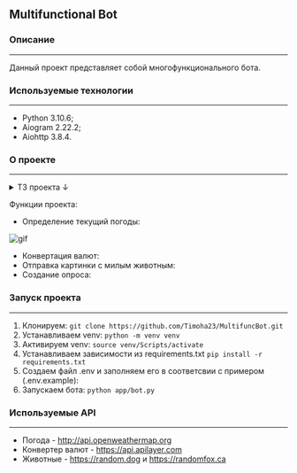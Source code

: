 ## Multifunctional Bot
### Описание
---
Данный проект представляет собой многофункционального бота. 

### Используемые технологии
---
* Python 3.10.6;
* Aiogram 2.22.2;
* Aiohttp 3.8.4.

### О проекте
---

<details>
<summary>ТЗ проекта ↓</summary>
Напишите телеграмм-бота на языке Python, который будет выполнять следующие функции:

1. Приветствовать пользователя и предлагать ему выбрать определенную функцию бота.
2. Определить текущую погоду в определенном городе, используя публичное API погоды (например, OpenWeatherMap) и выдавать пользователю соответствующую информацию.
3. Конвертировать валюты, используя публичное API курсов валют (например, Exchange Rates API) и предоставлять пользователю результат конвертации.
4. Отправлять случайную картинку с милыми животными
5. Создавать опросы (polls) и отправлять их в групповой чат с определенным вопросом и вариантами ответов.
</details>

Функции проекта:
- Определение текущий погоды:

![gif](https://user-images.githubusercontent.com/103051349/233333236-a328735b-6ee9-41ef-83cf-388170e5f85d.gif)
- Конвертация валют:
- Отправка картинки с милым животным:
- Создание опроса:

### Запуск проекта
---
1. Клонируем:
``` git clone https://github.com/Timoha23/MultifuncBot.git ```
2. Устанавливаем venv:
``` python -m venv venv ```
3. Активируем venv:
``` source venv/Scripts/activate ```
4. Устанавливаем зависимости из requirements.txt
``` pip install -r requirements.txt ```
5. Создаем файл .env и заполняем его в соответсвии с примером (.env.example):
6. Запускаем бота:
``` python app/bot.py ```

### Используемые API
---
- Погода - http://api.openweathermap.org
- Конвертер валют - https://api.apilayer.com
- Животные - https://random.dog и https://randomfox.ca
